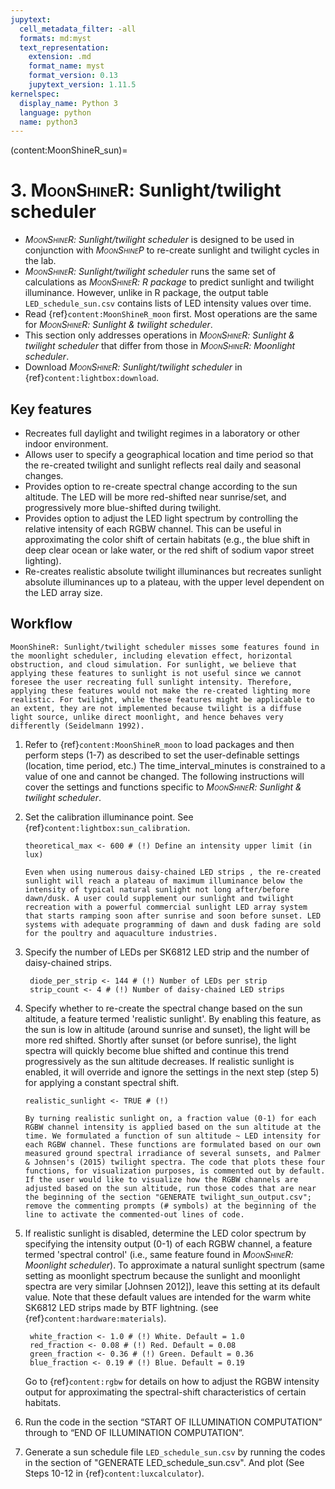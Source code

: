```yaml
---
jupytext:
  cell_metadata_filter: -all
  formats: md:myst
  text_representation:
    extension: .md
    format_name: myst
    format_version: 0.13
    jupytext_version: 1.11.5
kernelspec:
  display_name: Python 3
  language: python
  name: python3
---
```

(content:MoonShineR_sun)=
# 3. <span style="font-variant:small-caps;">MoonShineR</span>: Sunlight/twilight scheduler

- _<span style="font-variant:small-caps;">MoonShineR</span>: Sunlight/twilight scheduler_ is designed to be used in conjunction with _<span style="font-variant:small-caps;">MoonShineP</span>_ to re-create sunlight and twilight cycles in the lab.
- _<span style="font-variant:small-caps;">MoonShineR</span>: Sunlight/twilight scheduler_ runs the same set of calculations as _<span style="font-variant:small-caps;">MoonShineR</span>: R package_ to predict sunlight and twilight illuminance. However, unlike in R package, the output table `LED_schedule_sun.csv` contains lists of LED intensity values over time.
- Read {ref}`content:MoonShineR_moon` first. Most operations are the same for _<span style="font-variant:small-caps;">MoonShineR</span>: Sunlight & twilight scheduler_.
- This section only addresses operations in _<span style="font-variant:small-caps;">MoonShineR</span>: Sunlight & twilight scheduler_ that differ from those in _<span style="font-variant:small-caps;">MoonShineR</span>: Moonlight scheduler_.
- Download _<span style="font-variant:small-caps;">MoonShineR</span>: Sunlight/twilight scheduler_ in {ref}`content:lightbox:download`.
## Key features

- Recreates full daylight and twilight regimes in a laboratory or other indoor environment.
- Allows user to specify a geographical location and time period so that the re-created twilight and sunlight reflects real daily and seasonal changes.
- Provides option to re-create spectral change according to the sun altitude. The LED will be more red-shifted near sunrise/set, and progressively more blue-shifted during twilight.
- Provides option to adjust the LED light spectrum by controlling the relative intensity of each RGBW channel. This can be useful in approximating the color shift of certain habitats (e.g., the blue shift in deep clear ocean or lake water, or the red shift of sodium vapor street lighting).
- Re-creates realistic absolute twilight illuminances but recreates sunlight absolute illuminances up to a plateau, with the upper level dependent on the LED array size. 

##  Workflow

```{attention}
MoonShineR: Sunlight/twilight scheduler misses some features found in the moonlight scheduler, including elevation effect, horizontal obstruction, and cloud simulation. For sunlight, we believe that applying these features to sunlight is not useful since we cannot foresee the user recreating full sunlight intensity. Therefore, applying these features would not make the re-created lighting more realistic. For twilight, while these features might be applicable to an extent, they are not implemented because twilight is a diffuse light source, unlike direct moonlight, and hence behaves very differently (Seidelmann 1992).
```
    
1. Refer to {ref}`content:MoonShineR_moon` to load packages and then perform steps (1-7) as described to set the user-definable settings (location, time period, etc.) The time_interval_minutes is constrained to a value of one and cannot be changed. The following instructions will cover the settings and functions specific to _<span style="font-variant:small-caps;">MoonShineR</span>: Sunlight & twilight scheduler_.

    
2. Set the calibration illuminance point. See {ref}`content:lightbox:sun_calibration`.
   
   ```
   theoretical_max <- 600 # (!) Define an intensity upper limit (in lux)
   ```
   
    ```{note}
    Even when using numerous daisy-chained LED strips , the re-created sunlight will reach a plateau of maximum illuminance below the intensity of typical natural sunlight not long after/before dawn/dusk. A user could supplement our sunlight and twilight recreation with a powerful commercial sunlight LED array system that starts ramping soon after sunrise and soon before sunset. LED systems with adequate programming of dawn and dusk fading are sold for the poultry and aquaculture industries. 
    ```

3. Specify the number of LEDs per SK6812 LED strip and the number of daisy-chained strips.

   ```
    diode_per_strip <- 144 # (!) Number of LEDs per strip
    strip_count <- 4 # (!) Number of daisy-chained LED strips
   ```



   
4. Specify whether to re-create the spectral change based on the sun altitude, a feature termed 'realistic sunlight'. By enabling this feature, as the sun is low in altitude (around sunrise and sunset), the light will be more red shifted. Shortly after sunset (or before sunrise), the light spectra will quickly become blue shifted and continue this trend progressively as the sun altitude decreases. If realistic sunlight is enabled, it will override and ignore the settings in the next step (step 5) for applying a constant spectral shift.
   
   ```
   realistic_sunlight <- TRUE # (!)
   ```

    ```{note}
    By turning realistic sunlight on, a fraction value (0-1) for each RGBW channel intensity is applied based on the sun altitude at the time. We formulated a function of sun altitude ~ LED intensity for each RGBW channel. These functions are formulated based on our own measured ground spectral irradiance of several sunsets, and Palmer & Johnsen's (2015) twilight spectra. The code that plots these four functions, for visualization purposes, is commented out by default. If the user would like to visualize how the RGBW channels are adjusted based on the sun altitude, run those codes that are near the beginning of the section "GENERATE twilight_sun_output.csv"; remove the commenting prompts (# symbols) at the beginning of the line to activate the commented-out lines of code.
    ```
5. If realistic sunlight is disabled, determine the LED color spectrum by specifying the intensity output (0-1) of each RGBW channel, a feature termed 'spectral control' (i.e., same feature found in _<span style="font-variant:small-caps;">MoonShineR</span>: Moonlight scheduler_). To approximate a natural sunlight spectrum (same setting as moonlight spectrum because the sunlight and moonlight spectra are very similar [Johnsen 2012]), leave this setting at its default value. Note that these default values are intended for the warm white SK6812 LED strips made by BTF lightning. (see {ref}`content:hardware:materials`).

   ```
    white_fraction <- 1.0 # (!) White. Default = 1.0
    red_fraction <- 0.08 # (!) Red. Default = 0.08
    green_fraction <- 0.36 # (!) Green. Default = 0.36
    blue_fraction <- 0.19 # (!) Blue. Default = 0.19
   ```

   Go to {ref}`content:rgbw` for details on how to adjust the RGBW intensity output for approximating the spectral-shift characteristics of certain habitats.

    
6. Run the code in the section “START OF ILLUMINATION COMPUTATION” through to “END OF ILLUMINATION COMPUTATION”. 
7. Generate a sun schedule file `LED_schedule_sun.csv` by running the codes in the section of "GENERATE LED_schedule_sun.csv". And plot (See Steps 10-12 in {ref}`content:luxcalculator`).


